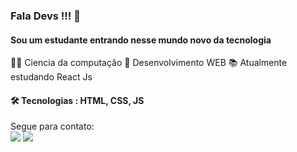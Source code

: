 <h3 > Fala Devs !!! 👋 </h3> 

<h4 > Sou um estudante entrando nesse mundo novo da tecnologia </h4>

👨‍💻 Ciencia da computação 
🎨 Desenvolvimento WEB 
📚 Atualmente estudando React Js

<h4>🛠 Tecnologias : HTML, CSS, JS </h4>

Segue para contato:<br>
[<img src="https://img.shields.io/badge/linkedin-%230077B5.svg?&style=for-the-badge&logo=linkedin&logoColor=white" />](https://www.linkedin.com/in/gabriel-medrado-de-souza-9a30b3206/)
[<img src = "https://img.shields.io/badge/instagram-%23E4405F.svg?&style=for-the-badge&logo=instagram&logoColor=white">](https://www.instagram.com/gab_medrado/)

